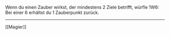  Wenn du einen Zauber wirkst, der mindestens 2 Ziele betrifft, würfle 1W6: Bei einer 6 erhältst du 1 Zauberpunkt zurück.  

---

[[Magier]]